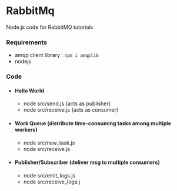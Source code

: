 
# RabbitMq

Node.js code for RabbitMQ tutorials

### Requirements
- amqp client library : `npm i amqplib`
- nodejs

### Code
- #### Hello World
    - node src/send.js (acts as publisher)
    - node src/receive.js (acts as consumer)

- #### Work Queue (distribute time-consuming tasks among multiple workers)
    - node src/new_task.js
    - node src/receive.js

- #### Publisher/Subscriber (deliver msg to multiple consumers)
    - node src/emit_logs.js
    - node src/receive_logs.j